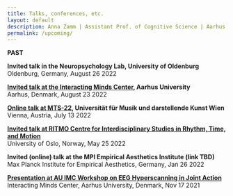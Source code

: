```yaml
---
title: Talks, conferences, etc.
layout: default
description: Anna Zamm | Assistant Prof. of Cognitive Science | Aarhus University
permalink: /upcoming/
---
```

<strong>PAST</strong><br/>

<strong>Invited talk in the Neuropsychology Lab, University of Oldenburg </strong><br/> 
Oldenburg, Germany, August 26 2022 <br/>  

<strong>[Invited talk at the Interacting Minds Center](https://interactingminds.au.dk/events/single-events/artikel/rhythms-of-social-motor-coordination), Aarhus University </strong><br/> 
Aarhus, Denmark, August 23 2022 <br /> 
  
<strong>[Online talk at MTS-22](https://mdw.ac.at/togetherness/mt-symposium/mts-22-programme/), Universität für Musik und darstellende Kunst Wien </strong><br/> 
Vienna, Austria, July 13 2022 <br /> 
  
<strong>[Invited talk at RITMO Centre for Interdisciplinary Studies in Rhythm, Time, and Motion]( https://www.uio.no/ritmo/english/news-and-events/events/food-and-paper/2022/zamm/index.html) </strong><br/> 
University of Oslo, Norway, May 25 2022 <br /> 

<strong>Invited (online) talk at the MPI Empirical Aesthetics Institute (link TBD) </strong><br/> 
Max Planck Institute for Empirical Aesthetics, Germany, Jan 26 2022 <br />

<strong>[Presentation at AU IMC Workshop on EEG Hyperscanning in Joint Action](https://interactingminds.au.dk/events/single-events/artikel/default-7cb232c756)</strong><br/>
Interacting Minds Center, Aarhus University, Denmark, Nov 17 2021 <br />
  

